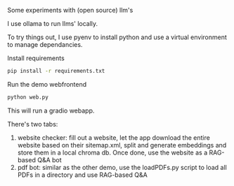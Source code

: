 Some experiments with (open source) llm's

I use ollama to run llms' locally.

To try things out, I use pyenv to install python and use a virtual environment to manage dependancies.

Install requirements

```bash
pip install -r requirements.txt

```

Run the demo webfrontend

```bash
python web.py

```

This will run a gradio webapp.

There's two tabs:
1. website checker: fill out a website, let the app download the entire website based on their sitemap.xml, split and generate embeddings and store them in a local chroma db. Once done, use the website as a RAG-based Q&A bot
1. pdf bot: similar as the other demo, use the loadPDFs.py script to load all PDFs in a directory and use RAG-based Q&A